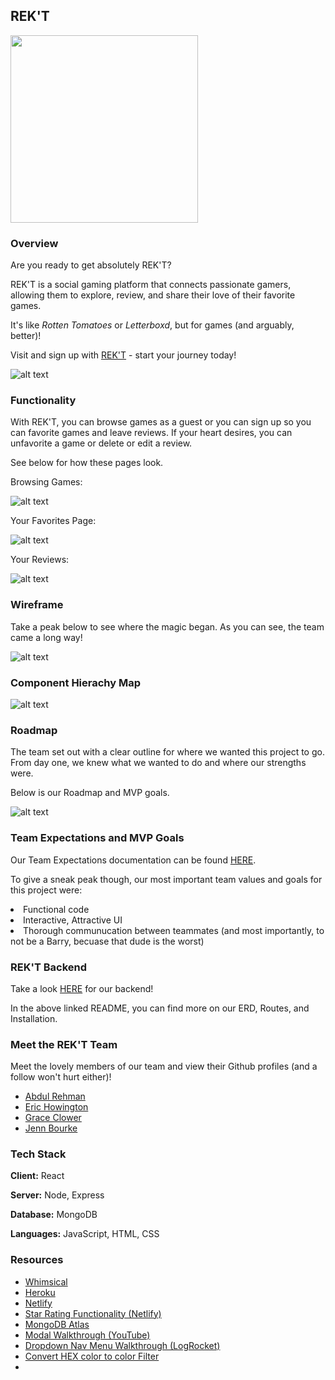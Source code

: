 ## REK'T

<img src="https://github.com/jbourke16/team-rekt-frontend/blob/dev/public/logos/LOGO-NEON-PURPLE.png?raw=true" width="300" height="auto">

### Overview

Are you ready to get absolutely REK'T? 

REK'T is a social gaming platform that connects passionate gamers, allowing them to explore, review, and share their love of their favorite games.

It's like <em>Rotten Tomatoes</em> or <em>Letterboxd</em>, but for games (and arguably, better)!

Visit and sign up with <a href="">REK'T</a> - start your journey today!

![alt text](https://github.com/jbourke16/team-rekt-frontend/assets/156385243/6280d31f-5575-46d8-8aff-9933a0fb612a)

### Functionality

With REK'T, you can browse games as a guest or you can sign up so you can favorite games and leave reviews. If your heart desires, you can unfavorite a game or delete or edit a review.

See below for how these pages look.

Browsing Games:

![alt text](https://github.com/jbourke16/team-rekt-frontend/assets/156385243/1ee41018-fca5-47b0-abe3-70c073013e3a)

Your Favorites Page:

![alt text](https://github.com/jbourke16/team-rekt-frontend/assets/156385243/658f4e8b-ab7b-446f-be32-92e1ec3cfdfb)

Your Reviews:

![alt text](https://github.com/jbourke16/team-rekt-frontend/assets/156385243/9518f82f-230b-4c96-8238-13fe0378d67d)

### Wireframe

Take a peak below to see where the magic began. As you can see, the team came a long way!

![alt text](https://github.com/jbourke16/team-rekt-frontend/assets/156385243/fdb464bb-ad27-4a78-a1d9-a22548bf08cc)


### Component Hierachy Map

![alt text](https://github.com/jbourke16/team-rekt-frontend/blob/dev/public/READMEImages/OBJECT%20HIEARCHY%20MAP.png?raw=true)

### Roadmap



The team set out with a clear outline for where we wanted this project to go. From day one, we knew what we wanted to do and where our strengths were.

Below is our Roadmap and MVP goals.

![alt text](https://github.com/jbourke16/team-rekt-frontend/assets/156385243/04d9012d-815a-4c74-a01d-9ec79c6246aa)

### Team Expectations and MVP Goals

Our Team Expectations documentation can be found <a href="https://docs.google.com/document/d/1p3nFn_nanjFpa6AVfQrA2xhVStdaBF5L4lBo6ERhRlc/edit">HERE</a>.

To give a sneak peak though, our most important team values and goals for this project were:

<li>Functional code</li>
<li>Interactive, Attractive UI</li>
<li>Thorough communucation between teammates (and most importantly, to not be a Barry, becuase that dude is the worst)</li>

### REK'T Backend

Take a look <a href="https://github.com/jbourke16/team-rekt-backend">HERE</a> for our backend! 

In the above linked README, you can find more on our ERD, Routes, and Installation.

### Meet the REK'T Team

Meet the lovely members of our team and view their Github profiles (and a follow won't hurt either)!

<ul>
    <li><a href="https://github.com/arehmanlatif1">Abdul Rehman</a></li>
    <li><a href="https://github.com/erichowington">Eric Howington</a></li>
    <li><a href="https://github.com/geclower">Grace Clower</a></li>
    <li><a href="https://github.com/jbourke16">Jenn Bourke</a></li>
</ul>


### Tech Stack


**Client:** React

**Server:** Node, Express

**Database:** MongoDB

**Languages:** JavaScript, HTML, CSS

### Resources

<ul>
    <li><a href="https://whimsical.com/">Whimsical</a></li>
    <li><a href="https://heroku.com/">Heroku</a></li>
    <li><a href="https://www.netlify.com/">Netlify</a></li>
    <li><a href="https://reactrating.netlify.app/#asynchronous_onchange">Star Rating Functionality (Netlify)</a></li>
    <li><a href="https://www.mongodb.com/atlas/database">MongoDB Atlas</a></li>
    <li><a href="">Modal Walkthrough (YouTube)</a></li>
    <li><a href="https://blog.logrocket.com/how-create-multilevel-dropdown-menu-react/">Dropdown Nav Menu Walkthrough (LogRocket)</a></li>
    <li><a href="https://codepen.io/sosuke/pen/Pjoqqp">Convert HEX color to color Filter</a><li>

</ul>


